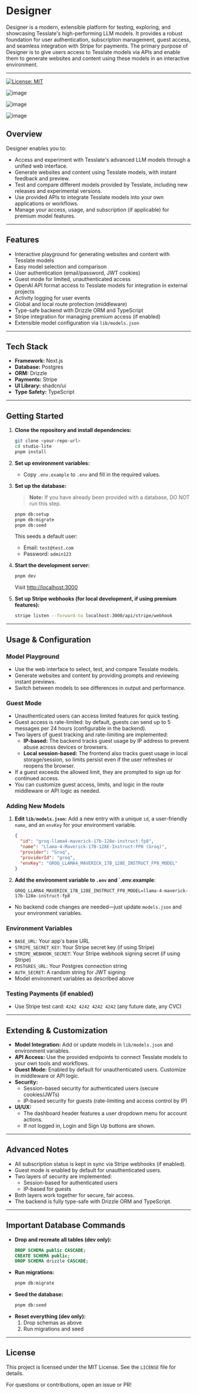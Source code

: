 # Designer

Designer is a modern, extensible platform for testing, exploring, and showcasing Tesslate's high-performing LLM models. It provides a robust foundation for user authentication, subscription management, guest access, and seamless integration with Stripe for payments. The primary purpose of Designer is to give users access to Tesslate models via APIs and enable them to generate websites and content using these models in an interactive environment.

---

[![License: MIT](https://img.shields.io/badge/License-MIT-yellow.svg)](https://opensource.org/licenses/MIT)

![image](https://github.com/user-attachments/assets/0ac43e7a-bddc-49b1-a946-31c85bfdc882)

![image](https://github.com/user-attachments/assets/367e89f5-31a0-4e10-8c83-f2b43a3a172a)

![image](https://github.com/user-attachments/assets/6f7e1c37-f926-42fc-817e-d27d33316f3e)

## Overview

Designer enables you to:
- Access and experiment with Tesslate's advanced LLM models through a unified web interface.
- Generate websites and content using Tesslate models, with instant feedback and preview.
- Test and compare different models provided by Tesslate, including new releases and experimental versions.
- Use provided APIs to integrate Tesslate models into your own applications or workflows.
- Manage your access, usage, and subscription (if applicable) for premium model features.

---

## Features

- Interactive playground for generating websites and content with Tesslate models
- Easy model selection and comparison
- User authentication (email/password, JWT cookies)
- Guest mode for limited, unauthenticated access
- OpenAI API format access to Tesslate models for integration in external projects
- Activity logging for user events
- Global and local route protection (middleware)
- Type-safe backend with Drizzle ORM and TypeScript
- Stripe integration for managing premium access (if enabled)
- Extensible model configuration via `lib/models.json`

---

## Tech Stack

- **Framework:** Next.js
- **Database:** Postgres
- **ORM:** Drizzle
- **Payments:** Stripe
- **UI Library:** shadcn/ui
- **Type Safety:** TypeScript

---

## Getting Started

1. **Clone the repository and install dependencies:**
   ```sh
   git clone <your-repo-url>
   cd studio-lite
   pnpm install
   ```

2. **Set up environment variables:**
   - Copy `.env.example` to `.env` and fill in the required values.

3. **Set up the database:**
   > **Note:** If you have already been provided with a database, DO NOT run this step.
   ```sh
   pnpm db:setup
   pnpm db:migrate
   pnpm db:seed
   ```
   This seeds a default user:
   - Email: `test@test.com`
   - Password: `admin123`

4. **Start the development server:**
   ```sh
   pnpm dev
   ```
   Visit [http://localhost:3000](http://localhost:3000)

5. **Set up Stripe webhooks (for local development, if using premium features):**
   ```sh
   stripe listen --forward-to localhost:3000/api/stripe/webhook
   ```

---

## Usage & Configuration

### Model Playground
- Use the web interface to select, test, and compare Tesslate models.
- Generate websites and content by providing prompts and reviewing instant previews.
- Switch between models to see differences in output and performance.

### Guest Mode
- Unauthenticated users can access limited features for quick testing.
- Guest access is rate-limited: by default, guests can send up to 5 messages per 24 hours (configurable in the backend).
- Two layers of guest tracking and rate-limiting are implemented:
  - **IP-based:** The backend tracks guest usage by IP address to prevent abuse across devices or browsers.
  - **Local session-based:** The frontend also tracks guest usage in local storage/session, so limits persist even if the user refreshes or reopens the browser.
- If a guest exceeds the allowed limit, they are prompted to sign up for continued access.
- You can customize guest access, limits, and logic in the route middleware or API logic as needed.

### Adding New Models
1. **Edit `lib/models.json`:**
   Add a new entry with a unique `id`, a user-friendly `name`, and an `envKey` for your environment variable.
   ```json
   {
     "id": "groq-llama4-maverick-17b-128e-instruct-fp8",
     "name": "Llama-4-Maverick-17B-128E-Instruct-FP8 (Groq)",
     "provider": "Groq",
     "providerId": "groq",
     "envKey": "GROQ_LLAMA4_MAVERICK_17B_128E_INSTRUCT_FP8_MODEL"
   }
   ```
2. **Add the environment variable to `.env` and `.env.example**:
   ```env
   GROQ_LLAMA4_MAVERICK_17B_128E_INSTRUCT_FP8_MODEL=llama-4-maverick-17b-128e-instruct-fp8
   ```
- No backend code changes are needed—just update `models.json` and your environment variables.

### Environment Variables
- `BASE_URL`: Your app's base URL
- `STRIPE_SECRET_KEY`: Your Stripe secret key (if using Stripe)
- `STRIPE_WEBHOOK_SECRET`: Your Stripe webhook signing secret (if using Stripe)
- `POSTGRES_URL`: Your Postgres connection string
- `AUTH_SECRET`: A random string for JWT signing
- Model environment variables as described above

### Testing Payments (if enabled)
- Use Stripe test card: `4242 4242 4242 4242` (any future date, any CVC)

---

## Extending & Customization

- **Model Integration:** Add or update models in `lib/models.json` and environment variables.
- **API Access:** Use the provided endpoints to connect Tesslate models to your own tools and workflows.
- **Guest Mode:** Enabled by default for unauthenticated users. Customize in middleware or API logic.
- **Security:**
  - Session-based security for authenticated users (secure cookies/JWTs)
  - IP-based security for guests (rate-limiting and access control by IP)
- **UI/UX:**
  - The dashboard header features a user dropdown menu for account actions.
  - If not logged in, Login and Sign Up buttons are shown.

---

## Advanced Notes

- All subscription status is kept in sync via Stripe webhooks (if enabled).
- Guest mode is enabled by default for unauthenticated users.
- Two layers of security are implemented:
  - Session-based for authenticated users
  - IP-based for guests
- Both layers work together for secure, fair access.
- The backend is fully type-safe with Drizzle ORM and TypeScript.

---

## Important Database Commands

- **Drop and recreate all tables (dev only):**
  ```sql
  DROP SCHEMA public CASCADE;
  CREATE SCHEMA public;
  DROP SCHEMA drizzle CASCADE;
  ```
- **Run migrations:**
  ```sh
  pnpm db:migrate
  ```
- **Seed the database:**
  ```sh
  pnpm db:seed
  ```
- **Reset everything (dev only):**
  1. Drop schemas as above
  2. Run migrations and seed

---

## License

This project is licensed under the MIT License. See the `LICENSE` file for details.

For questions or contributions, open an issue or PR!
